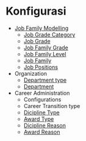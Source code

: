 # Konfigurasi

- [Job Family Modelling](./konfigurasi/job-family-modelling.md)
  - [Job Grade Category](./konfigurasi/job-grade-category.md)
  - [Job Grade](./konfigurasi/job-grade.md)
  - [Job Family Grade](./konfigurasi/job-family-grade.md)
  - [Job Family Level](./konfigurasi/job-family-level.md)
  - [Job Family](./konfigurasi/job-family.md)
  - [Job Positions](./konfigurasi/job-positions.md)
- Organization
  - [Department type](./konfigurasi/department-type.md)
  - [Department](./konfigurasi/department.md)
- Career Administration
  - Configurations
  - Career Transition type
  - [Dicipline Type](./konfigurasi/dicipline-type.md)
  - [Award Type](./konfigurasi/award-type.md)
  - [Dicipline Reason](./konfigurasi/dicipline-reason.md)
  - [Award Reason](./konfigurasi/award-reason.md)
